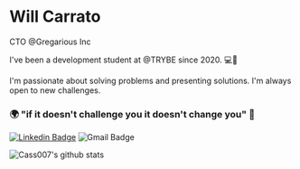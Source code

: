 # Will Carrato
CTO @Gregarious Inc

I've been a development student at @TRYBE since 2020. 💻🚀

I'm passionate about solving problems and presenting solutions. I'm always open to new challenges.

### 🌍 "if it doesn't challenge you it doesn't change you" 🧠

[![Linkedin Badge](https://img.shields.io/badge/-Willian%20Carrato-03bb85?style=flat-square&logo=Linkedin&logoColor=white&link=https://www.linkedin.com/in/willianjuniore/)](https://www.linkedin.com/in/willianjuniore/) 
![Gmail Badge](https://img.shields.io/badge/-castieel07@gmail.com-03bb85?style=flat-square&logo=Gmail&logoColor=white&link=mailto:castieel07@gmail.com)

![Cass007's github stats](https://github-readme-stats.vercel.app/api?username=Cass007&show_icons=true&theme=vue)
